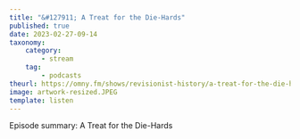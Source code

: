 ```yaml
---
title: "&#127911; A Treat for the Die-Hards"
published: true
date: 2023-02-27-09-14
taxonomy:
    category:
        - stream
    tag:
        - podcasts
theurl: https://omny.fm/shows/revisionist-history/a-treat-for-the-die-hards
image: artwork-resized.JPEG
template: listen
---
```


Episode summary: A Treat for the Die-Hards
